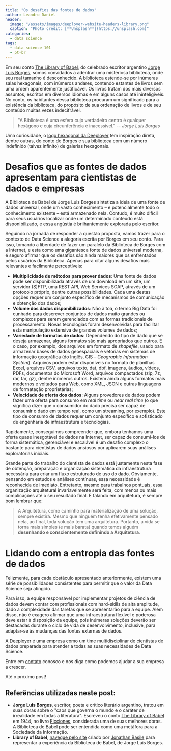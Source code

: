 ```yaml
---
title: "Os desafios das fontes de dados"
author: Leandro Daniel
header:
  image: "/assets/images/deeployer-website-headers-library.png"
  caption: "Photo credit: [**Unsplash**](https://unsplash.com)"
categories:
  - data science
tags: 
  - data science 101
  - pt-br
---
```


Em seu conto [The Library of Babel](https://en.wikipedia.org/wiki/The_Library_of_Babel), do celebrado escritor argentino [Jorge Luis Borges](https://en.wikipedia.org/wiki/Jorge_Luis_Borges), somos convidados a adentrar uma misteriosa biblioteca, onde seu real tamanho é desconhecido. A biblioteca estende-se por inúmeras salas hexagonais, com inúmeros andares, contendo estantes de livros sem uma ordem aparentemente justificável. Os livros tratam dos mais diversos assuntos, escritos em diversos idiomas e em alguns casos até ininteligíveis. No conto, os habitantes dessa biblioteca procuram um significado para a existência da biblioteca, do propósito de sua ordenação de livros e de seu conteúdo muitas vezes indecifrável.

> "A Biblioteca é uma esfera cujo verdadeiro centro é qualquer hexágono e cuja circunferência é inacessível." _-- Jorge Luis Borges_

Uma curiosidade, o [logo hexagonal da Deeployer](https://deeployer.com.br/assets/images/Deeployer-Logo-Hexagon-Avatar.png) tem inspiração direta, dentre outras, do conto de Borges e sua biblioteca com um número indefinido (talvez infinito) de galerias hexagonais.

# Desafios que as fontes de dados apresentam para cientistas de dados e empresas

A Biblioteca de Babel de Jorge Luis Borges sintetiza a ideia de uma fonte de dados universal, onde um vasto conhecimento – e potencialmente todo o conhecimento existente – está armazenado nela. Contudo, é muito difícil para seus usuários localizar onde um determinado conteúdo está disponibilizado, e essa angústia é brilhantemente explorada pelo escritor.

Seguindo na jornada de responder a questão proposta, vamos trazer para o contexto de Data Science a alegoria escrita por Borges em seu conto. Para isso, tomando a liberdade de fazer um paralelo da Biblioteca de Borges com a Internet, e esta como uma gigantesca fonte de dados universal moderna, é seguro afirmar que os desafios são ainda maiores que os enfrentados pelos usuários da Biblioteca. 
Apenas para citar alguns desafios mais relevantes e facilmente perceptíveis:

- **Multiplicidade de métodos para prover dados**: Uma fonte de dados pode ser disponibilizada através de um download em um site, um servidor (S)FTP, uma REST API, Web Services SOAP, através de um protocolo próprio, dentre outras possibilidades. Cada uma destas opções requer um conjunto específico de mecanismos de comunicação e obtenção dos dados;
- **Volume dos dados disponibilizados**: Não à toa, o termo Big Data foi cunhado para descrever conjuntos de dados muito grandes ou complexos para serem gerenciados com as formas tradicionais de processamento. Novas tecnologias foram desenvolvidas para facilitar esta manipulação extensiva de grandes volumes de dados;
- **Variedade de formatos de dados**: Dependendo do tipo de dado que se deseja armazenar, alguns formatos são mais apropriados que outros. É o caso, por exemplo, dos arquivos em formato de _shapefile_, usado para armazenar bases de dados geoespaciais e vetorias em sistemas de informação geográfica (do Inglês, GIS – _Geographic Information System_). Arquivos podem estar disponíveis no formato de planilhas Excel, arquivos CSV, arquivos texto, dat, dbf, imagens, áudios, vídeos, PDFs, documentos do Microsoft Word, arquivos compactados (zip, 7z, rar, tar, gz), dentre inúmeros outros. Existem ainda alguns formatos mais modernos e voltados para Web, como XML, JSON e outras linguagens de formatação proprietárias;
- **Velocidade de oferta dos dados**: Alguns provedores de dados podem fazer uma oferta para consumo em _real time_ ou _near real time_ (o que significa dizer que o consumidor do dado precisa ser capaz de consumir o dado em tempo real, como um streaming, por exemplo). Este tipo de consumo de dados requer um conjunto específico e sofisticado de engenharia de infraestrutura e tecnologias.

Rapidamente, conseguimos compreender que, embora tenhamos uma oferta quase inesgotável de dados na Internet, ser capaz de consumi-los de forma sistemática, gerenciável e escalável é um desafio complexo o bastante para cientistas de dados ansiosos por aplicarem suas análises exploratórias iniciais. 

Grande parte do trabalho do cientista de dados está justamente nesta fase de obtenção, preparação e organização sistemática da infraestrutura necessária para criar um fluxo estruturado de uso do dado. Obviamente, pensando em estudos e análises contínuas, essa necessidade é reconhecida de imediato. Entretanto, mesmo para trabalhos pontuais, essa organização arquitetural invariavelmente será feita, com menos ou mais complicações até o seu resultado final. E falando em arquitetura, é sempre bom lembrar que:

> A Arquitetura, como caminho para materialização de uma solução, sempre existirá. Mesmo que ninguém tenha efetivamente pensado nela, ao final, toda solução tem uma arquitetura. Portanto, a vida se torna mais simples (e mais barata) quando temos alguém **desenhando e conscientemente definindo a Arquitetura**.

# Lidando com a entropia das fontes de dados 

Felizmente, para cada obstáculo apresentado anteriormente, existem uma série de possibilidades consistentes para permitir que o valor da Data Science seja atingido. 

Para isso, a equipe responsável por implementar projetos de ciência de dados devem contar com profissionais com hard-skills de alta amplitude, dado a complexidade das tarefas que se apresentarão para a equipe. Além disso, não é exagero afirmar que uma infraestrutura flexível e poderosa deve estar à disposição da equipe, pois inúmeras soluções deverão ser destacadas durante o ciclo de vida de desenvolvimento, inclusive, para adaptar-se às mudanças das fontes externas de dados.

A [Deeployer](mailto:contato@deeployer.com) é uma empresa como um time multidisciplinar de cientistas de dados preparada para atender a todas as suas necessidades de Data Science. 

Entre em [contato](https://deeployer.com/contact/) conosco e nos diga como podemos ajudar a sua empresa a crescer.

Até o próximo post!

## Referências utilizadas neste post:
- **Jorge Luis Borges**, escritor, poeta e crítico literário argentino, tratou em suas obras sobre o "caos que governa o mundo e o caráter de irrealidade em todas a literatura". Escreveu o conto [The Library of Babel](https://en.wikipedia.org/wiki/The_Library_of_Babel) em 1944, no livro [Ficciones](https://pt.wikipedia.org/wiki/Ficciones), considerada uma de suas melhores obras. A Biblioteca de Babel pode ser entendida como uma metáfora para a Sociedade da Informação.
- **Library of Babel**, [navegue pelo site](https://libraryofbabel.info/) criado por [Jonathan Basile](https://libraryofbabel.info/About.html) para representar a experiência da Biblioteca de Babel, de Jorge Luis Borges.
